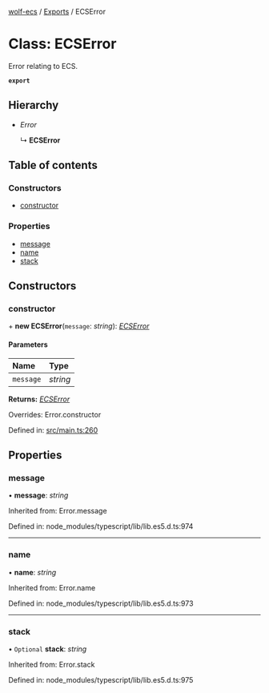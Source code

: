 [wolf-ecs](../README.md) / [Exports](../modules.md) / ECSError

# Class: ECSError

Error relating to ECS.

**`export`**

## Hierarchy

- *Error*

  ↳ **ECSError**

## Table of contents

### Constructors

- [constructor](ecserror.md#constructor)

### Properties

- [message](ecserror.md#message)
- [name](ecserror.md#name)
- [stack](ecserror.md#stack)

## Constructors

### constructor

\+ **new ECSError**(`message`: *string*): [*ECSError*](ecserror.md)

#### Parameters

| Name | Type |
| :------ | :------ |
| `message` | *string* |

**Returns:** [*ECSError*](ecserror.md)

Overrides: Error.constructor

Defined in: [src/main.ts:260](https://github.com/EnderShadow8/wolf-ecs/blob/1d5f42e/src/main.ts#L260)

## Properties

### message

• **message**: *string*

Inherited from: Error.message

Defined in: node_modules/typescript/lib/lib.es5.d.ts:974

___

### name

• **name**: *string*

Inherited from: Error.name

Defined in: node_modules/typescript/lib/lib.es5.d.ts:973

___

### stack

• `Optional` **stack**: *string*

Inherited from: Error.stack

Defined in: node_modules/typescript/lib/lib.es5.d.ts:975
